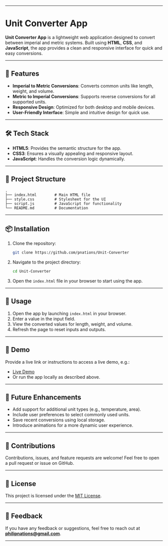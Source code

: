 
---

# Unit Converter App

**Unit Converter App** is a lightweight web application designed to convert between imperial and metric systems. Built using **HTML**, **CSS**, and **JavaScript**, the app provides a clean and responsive interface for quick and easy conversions.

---

## 🚀 Features

- **Imperial to Metric Conversions**: Converts common units like length, weight, and volume.
- **Metric to Imperial Conversions**: Supports reverse conversions for all supported units.
- **Responsive Design**: Optimized for both desktop and mobile devices.
- **User-Friendly Interface**: Simple and intuitive design for quick use.

---

## 🛠️ Tech Stack

- **HTML5**: Provides the semantic structure for the app.
- **CSS3**: Ensures a visually appealing and responsive layout.
- **JavaScript**: Handles the conversion logic dynamically.

---

## 📂 Project Structure

```plaintext
.
├── index.html        # Main HTML file
├── style.css         # Stylesheet for the UI
├── script.js         # JavaScript for functionality
└── README.md         # Documentation
```

---

## 📦 Installation

1. Clone the repository:
   ```bash
   git clone https://github.com/pnations/Unit-Converter
   ```
2. Navigate to the project directory:
   ```bash
   cd Unit-Converter
   ```
3. Open the `index.html` file in your browser to start using the app.

---

## 🔧 Usage

1. Open the app by launching `index.html` in your browser.
2. Enter a value in the input field.
3. View the converted values for length, weight, and volume.
4. Refresh the page to reset inputs and outputs.

---

## 🎨 Demo

Provide a live link or instructions to access a live demo, e.g.:

- [Live Demo](https://bucolic-babka-3158aa.netlify.app/)
- Or run the app locally as described above.

---

## 🚀 Future Enhancements

- Add support for additional unit types (e.g., temperature, area).
- Include user preferences to select commonly used units.
- Save recent conversions using local storage.
- Introduce animations for a more dynamic user experience.

---

## 🤝 Contributions

Contributions, issues, and feature requests are welcome! Feel free to open a pull request or issue on GitHub.

---

## 📜 License

This project is licensed under the [MIT License](LICENSE).

---

## 💬 Feedback

If you have any feedback or suggestions, feel free to reach out at **philipnations@gmail.com**.

---
